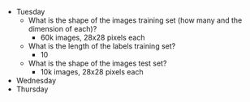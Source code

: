 - Tuesday
  - What is the shape of the images training set (how many and the dimension of each)?
    - 60k images, 28x28 pixels each 
  - What is the length of the labels training set?
    - 10
  - What is the shape of the images test set?
    - 10k images, 28x28 pixels each
- Wednesday
- Thursday